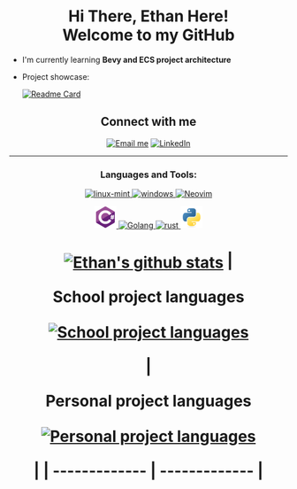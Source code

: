 <h1 align="center">Hi There, Ethan Here!<br/> Welcome to my GitHub</h1>

- I'm currently learning **Bevy and ECS project architecture**
- Project showcase:

  [![Readme Card](https://github-readme-stats.vercel.app/api/pin/?username=eef-g-archive&repo=Dungeoneer\&title_color=fabd2f\&icon_color=fe8019\&text_color=8ec07c\&bg_color=282828)](https://github.com/eef-g-archive/Dungeoneer)

<h2 align="center"> Connect with me</h2>
<p align="center">
    <a href="mailto: nahteyarg@icloud.com"><img src="https://lordicon.com/icons/wired/flat/144-envelope-mail-notification.svg" alt="Email me" width="40" height="40"/></a>
    <a href="https://www.linkedin.com/in/ethan-gray-42aab81b5/" target="_blank" rel="noreferrer"><img src="https://static.cdnlogo.com/logos/l/78/linkedin-icon.svg" alt="LinkedIn" width="40" height="40"/></a>
</p>

<hr />
<h3 align="center">Languages and Tools:</h3>

<p align="center">
    <a href="https://linuxmint.com/" target="_blank" rel="noreferrer"> <img src="https://upload.wikimedia.org/wikipedia/commons/3/3f/Linux_Mint_logo_without_wordmark.svg" alt="linux-mint" width="40" height="40"/> </a>
    <a href="https://www.microsoft.com/en-us/windows" target="_blank" rel="noreferrer"> <img src="https://upload.wikimedia.org/wikipedia/commons/5/5f/Windows_logo_-_2012.svg" alt="windows" width="40" height="40"/> </a>
    <a href="https://neovim.io/" target="_blank" rel="noreferrer"> <img src="https://upload.wikimedia.org/wikipedia/commons/3/3a/Neovim-mark.svg" alt="Neovim" width="40" height="40"/> </a>
</p>
<p align="center">
    <a href="https://www.w3schools.com/cs/" target="_blank" rel="noreferrer"> <img src="https://raw.githubusercontent.com/devicons/devicon/master/icons/csharp/csharp-original.svg" alt="csharp" width="40" height="40"/> </a>
    <a href="https://go.dev/" target ="_blank"> <img src="https://img.icons8.com/color/48/000000/golang.png" alt="Golang" width="40" height="40"/> </a>
    <a href="https://www.rust-lang.org" target="_blank" rel="noreferrer"> <img src="https://rustacean.net/assets/rustacean-flat-noshadow.svg" alt="rust" width="40" height="40"/> </a> 
    <a href="https://www.python.org" target="_blank" rel="noreferrer"> <img src="https://raw.githubusercontent.com/devicons/devicon/master/icons/python/python-original.svg" alt="python" width="40" height="40"/> </a> 
</p>
<h1 align="center">

<a href="https://github.com/anuraghazra/github-readme-stats"><img align="center" src="https://github-readme-stats.vercel.app/api?username=eef-g&show_icons=true&theme=gruvbox&hide_border=true&hide=issues&count_private=true" alt="Ethan's github stats" /></a>
| <p align="center"><p>School project languages</p><a href="https://github.com/anuraghazra/github-readme-stats"><img align="center" src="https://github-readme-stats.vercel.app/api/top-langs/?username=eef-g-archive&layout=donut&theme=gruvbox&hide_border=true" alt="School project languages"/></a></p> | <p align="center"><p>Personal project languages</p><a href="https://github.com/anuraghazra/github-readme-stats"><img align="center" src="https://github-readme-stats.vercel.app/api/top-langs/?username=eef-g&layout=donut&theme=gruvbox&hide_border=true" alt="Personal project languages"/></a></p> |
| ------------- | ------------- |
